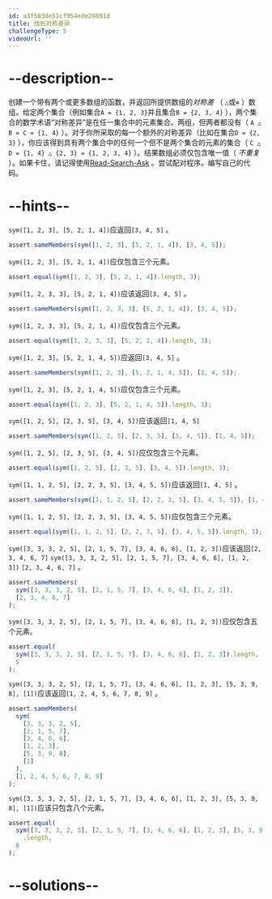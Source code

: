 ```yaml
---
id: a3f503de51cf954ede28891d
title: 找到对称差异
challengeType: 5
videoUrl: ''
---
```


# --description--

创建一个带有两个或更多数组的函数，并返回所提供数组的<dfn>对称差</dfn> （ `△`或`⊕` ）数组。给定两个集合（例如集合`A = {1, 2, 3}`并且集合`B = {2, 3, 4}` ），两个集合的数学术语“对称差异”是在任一集合中的元素集合。两组，但两者都没有（ `A △ B = C = {1, 4}` ）。对于你所采取的每一个额外的对称差异（比如在集合`D = {2, 3}` ），你应该得到具有两个集合中的任何一个但不是两个集合的元素的集合（ `C △ D = {1, 4} △ {2, 3} = {1, 2, 3, 4}` ）。结果数组必须仅包含唯一值（ *不重复* ）。如果卡住，请记得使用[Read-Search-Ask](https://forum.freecodecamp.org/t/how-to-get-help-when-you-are-stuck-coding/19514) 。尝试配对程序。编写自己的代码。

# --hints--

`sym([1, 2, 3], [5, 2, 1, 4])`应返回`[3, 4, 5]` 。

```js
assert.sameMembers(sym([1, 2, 3], [5, 2, 1, 4]), [3, 4, 5]);
```

`sym([1, 2, 3], [5, 2, 1, 4])`应仅包含三个元素。

```js
assert.equal(sym([1, 2, 3], [5, 2, 1, 4]).length, 3);
```

`sym([1, 2, 3, 3], [5, 2, 1, 4])`应该返回`[3, 4, 5]` 。

```js
assert.sameMembers(sym([1, 2, 3, 3], [5, 2, 1, 4]), [3, 4, 5]);
```

`sym([1, 2, 3, 3], [5, 2, 1, 4])`应仅包含三个元素。

```js
assert.equal(sym([1, 2, 3, 3], [5, 2, 1, 4]).length, 3);
```

`sym([1, 2, 3], [5, 2, 1, 4, 5])`应返回`[3, 4, 5]` 。

```js
assert.sameMembers(sym([1, 2, 3], [5, 2, 1, 4, 5]), [3, 4, 5]);
```

`sym([1, 2, 3], [5, 2, 1, 4, 5])`应仅包含三个元素。

```js
assert.equal(sym([1, 2, 3], [5, 2, 1, 4, 5]).length, 3);
```

`sym([1, 2, 5], [2, 3, 5], [3, 4, 5])`应该返回`[1, 4, 5]`

```js
assert.sameMembers(sym([1, 2, 5], [2, 3, 5], [3, 4, 5]), [1, 4, 5]);
```

`sym([1, 2, 5], [2, 3, 5], [3, 4, 5])`应仅包含三个元素。

```js
assert.equal(sym([1, 2, 5], [2, 3, 5], [3, 4, 5]).length, 3);
```

`sym([1, 1, 2, 5], [2, 2, 3, 5], [3, 4, 5, 5])`应该返回`[1, 4, 5]` 。

```js
assert.sameMembers(sym([1, 1, 2, 5], [2, 2, 3, 5], [3, 4, 5, 5]), [1, 4, 5]);
```

`sym([1, 1, 2, 5], [2, 2, 3, 5], [3, 4, 5, 5])`应仅包含三个元素。

```js
assert.equal(sym([1, 1, 2, 5], [2, 2, 3, 5], [3, 4, 5, 5]).length, 3);
```

`sym([3, 3, 3, 2, 5], [2, 1, 5, 7], [3, 4, 6, 6], [1, 2, 3])`应该返回`[2, 3, 4, 6, 7]` `sym([3, 3, 3, 2, 5], [2, 1, 5, 7], [3, 4, 6, 6], [1, 2, 3])` `[2, 3, 4, 6, 7]` 。

```js
assert.sameMembers(
  sym([3, 3, 3, 2, 5], [2, 1, 5, 7], [3, 4, 6, 6], [1, 2, 3]),
  [2, 3, 4, 6, 7]
);
```

`sym([3, 3, 3, 2, 5], [2, 1, 5, 7], [3, 4, 6, 6], [1, 2, 3])`应仅包含五个元素。

```js
assert.equal(
  sym([3, 3, 3, 2, 5], [2, 1, 5, 7], [3, 4, 6, 6], [1, 2, 3]).length,
  5
);
```

`sym([3, 3, 3, 2, 5], [2, 1, 5, 7], [3, 4, 6, 6], [1, 2, 3], [5, 3, 9, 8], [1])`应该返回`[1, 2, 4, 5, 6, 7, 8, 9]` 。

```js
assert.sameMembers(
  sym(
    [3, 3, 3, 2, 5],
    [2, 1, 5, 7],
    [3, 4, 6, 6],
    [1, 2, 3],
    [5, 3, 9, 8],
    [1]
  ),
  [1, 2, 4, 5, 6, 7, 8, 9]
);
```

`sym([3, 3, 3, 2, 5], [2, 1, 5, 7], [3, 4, 6, 6], [1, 2, 3], [5, 3, 9, 8], [1])`应该只包含八个元素。

```js
assert.equal(
  sym([3, 3, 3, 2, 5], [2, 1, 5, 7], [3, 4, 6, 6], [1, 2, 3], [5, 3, 9, 8], [1])
    .length,
  8
);
```

# --solutions--

